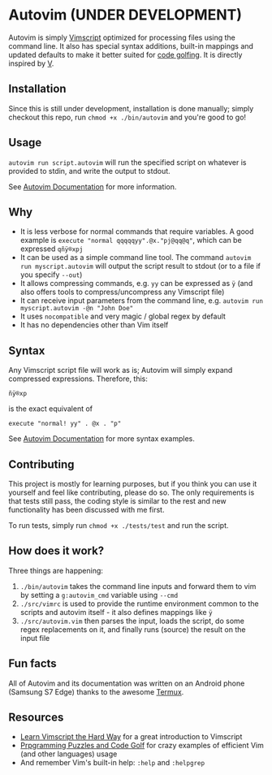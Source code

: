 # Autovim (UNDER DEVELOPMENT)

Autovim is simply [Vimscript](http://vim.org) optimized for processing files using the command line. It also has special syntax additions, built-in mappings and updated defaults to make it better suited for [code golfing](http://codegolf.stackexchange.com). It is directly inspired by [V](https://github.com/DJMcMayhem/V).

## Installation

Since this is still under development, installation is done manually; simply checkout this repo, run `chmod +x ./bin/autovim` and you're good to go!

## Usage

`autovim run script.autovim` will run the specified script on whatever is provided to stdin, and write the output to stdout.

See [Autovim Documentation](doc/index.md) for more information.

## Why

* It is less verbose for normal commands that require variables. A good example is `execute "normal qqqqqyy".@x."pj@qq@q"`, which can be expressed `qñÿ®xpj`
* It can be used as a simple command line tool. The command `autovim run myscript.autovim` will output the script result to stdout (or to a file if you specify `--out`)
* It allows compressing commands, e.g. `yy` can be expressed as `ÿ` (and also offers tools to compress/uncompress any Vimscript file)
* It can receive input parameters from the command line, e.g. `autovim run myscript.autovim -@n "John Doe"`
* It uses `nocompatible` and very magic / global regex by default
* It has no dependencies other than Vim itself

## Syntax

Any Vimscript script file will work as is; Autovim will simply expand compressed expressions. Therefore, this:

    ñÿ®xp

is the exact equivalent of

    execute "normal! yy" . @x . "p"

See [Autovim Documentation](doc/index.md) for more syntax examples.

## Contributing

This project is mostly for learning purposes, but if you think you can use it yourself and feel like contributing, please do so. The only requirements is that tests still pass, the coding style is similar to the rest and new functionality has been discussed with me first.

To run tests, simply run `chmod +x ./tests/test` and run the script.

## How does it work?

Three things are happening:

1. `./bin/autovim` takes the command line inputs and forward them to vim by setting a `g:autovim_cmd` variable using `--cmd`
2. `./src/vimrc` is used to provide the runtime environment common to the scripts and autovim itself - it also defines mappings like `ÿ`
3. `./src/autovim.vim` then parses the input, loads the script, do some regex replacements on it, and finally runs (source) the result on the input file

## Fun facts

All of Autovim and its documentation was written on an Android phone (Samsung S7 Edge) thanks to the awesome [Termux](https://termux.com).

## Resources

* [Learn Vimscript the Hard Way](http://learnvimscriptthehardway.stevelosh.com) for a great introduction to Vimscript
* [Prpgramming Puzzles and Code Golf](http://codegolf.stackexchange.com) for crazy examples of efficient Vim (and other languages) usage
* And remember Vim's built-in help: `:help` and `:helpgrep`
